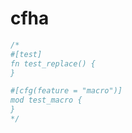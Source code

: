 [‼️]: ✏️README.mdt

# cfha

```rust
/*
#[test]
fn test_replace() {
}

#[cfg(feature = "macro")]
mod test_macro {
}
*/
```
